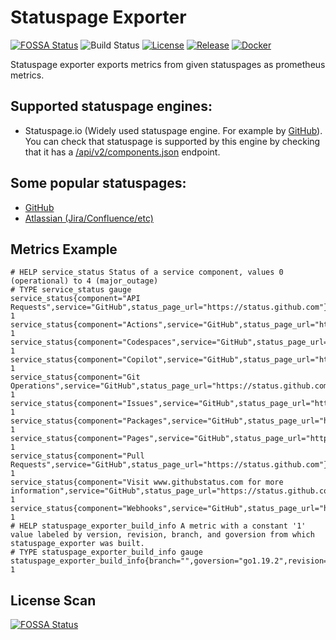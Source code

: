 # Statuspage Exporter
[![FOSSA Status](https://app.fossa.com/api/projects/git%2Bgithub.com%2Fsergeyshevch%2Fstatuspage-exporter.svg?type=shield)](https://app.fossa.com/projects/git%2Bgithub.com%2Fsergeyshevch%2Fstatuspage-exporter?ref=badge_shield)
![Build Status](https://github.com/sergeyshevch/statuspage-exporter/workflows/CI/badge.svg)
[![License](https://img.shields.io/github/license/sergeyshevch/statuspage-exporter)](/LICENSE)
[![Release](https://img.shields.io/github/release/sergeyshevch/statuspage-exporter.svg)](https://github.com/golangci/golangci-lint/releases/latest)
[![Docker](https://img.shields.io/docker/pulls/sergeyshevch/statuspage-exporter)](https://hub.docker.com/r/golangci/golangci-lint)

Statuspage exporter exports metrics from given statuspages as prometheus metrics.

## Supported statuspage engines:
- Statuspage.io (Widely used statuspage engine. For example by [GitHub](https://www.githubstatus.com)). You can check that statuspage is supported by this engine by checking that it has a [/api/v2/components.json](https://www.githubstatus.com/api/v2/components.json) endpoint.

## Some popular statuspages:
- [GitHub](https://www.githubstatus.com)
- [Atlassian (Jira/Confluence/etc)](https://status.atlassian.com/)

## Metrics Example
```
# HELP service_status Status of a service component, values 0 (operational) to 4 (major_outage)
# TYPE service_status gauge
service_status{component="API Requests",service="GitHub",status_page_url="https://status.github.com"} 1
service_status{component="Actions",service="GitHub",status_page_url="https://status.github.com"} 1
service_status{component="Codespaces",service="GitHub",status_page_url="https://status.github.com"} 1
service_status{component="Copilot",service="GitHub",status_page_url="https://status.github.com"} 1
service_status{component="Git Operations",service="GitHub",status_page_url="https://status.github.com"} 1
service_status{component="Issues",service="GitHub",status_page_url="https://status.github.com"} 1
service_status{component="Packages",service="GitHub",status_page_url="https://status.github.com"} 1
service_status{component="Pages",service="GitHub",status_page_url="https://status.github.com"} 1
service_status{component="Pull Requests",service="GitHub",status_page_url="https://status.github.com"} 1
service_status{component="Visit www.githubstatus.com for more information",service="GitHub",status_page_url="https://status.github.com"} 1
service_status{component="Webhooks",service="GitHub",status_page_url="https://status.github.com"} 1
# HELP statuspage_exporter_build_info A metric with a constant '1' value labeled by version, revision, branch, and goversion from which statuspage_exporter was built.
# TYPE statuspage_exporter_build_info gauge
statuspage_exporter_build_info{branch="",goversion="go1.19.2",revision="",version=""} 1
```

## License Scan

[![FOSSA Status](https://app.fossa.com/api/projects/git%2Bgithub.com%2Fsergeyshevch%2Fstatuspage-exporter.svg?type=large)](https://app.fossa.com/projects/git%2Bgithub.com%2Fsergeyshevch%2Fstatuspage-exporter?ref=badge_large)
